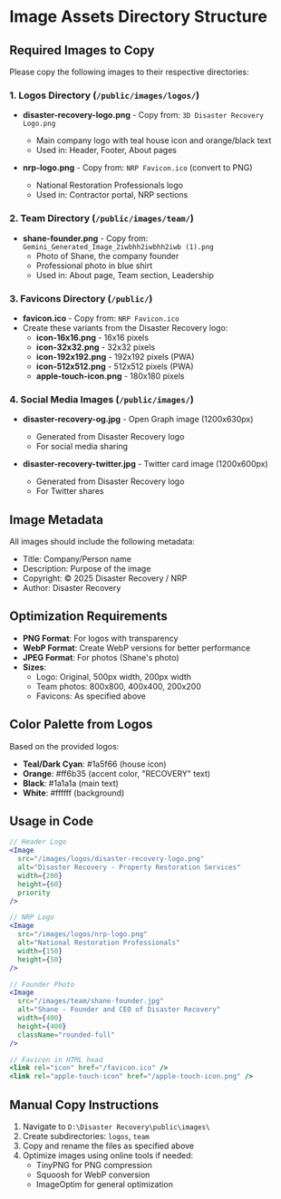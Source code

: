 # Image Assets Directory Structure

## Required Images to Copy

Please copy the following images to their respective directories:

### 1. Logos Directory (`/public/images/logos/`)
- **disaster-recovery-logo.png** - Copy from: `3D Disaster Recovery Logo.png`
  - Main company logo with teal house icon and orange/black text
  - Used in: Header, Footer, About pages
  
- **nrp-logo.png** - Copy from: `NRP Favicon.ico` (convert to PNG)
  - National Restoration Professionals logo
  - Used in: Contractor portal, NRP sections

### 2. Team Directory (`/public/images/team/`)
- **shane-founder.png** - Copy from: `Gemini_Generated_Image_2iwbhh2iwbhh2iwb (1).png`
  - Photo of Shane, the company founder
  - Professional photo in blue shirt
  - Used in: About page, Team section, Leadership

### 3. Favicons Directory (`/public/`)
- **favicon.ico** - Copy from: `NRP Favicon.ico`
- Create these variants from the Disaster Recovery logo:
  - **icon-16x16.png** - 16x16 pixels
  - **icon-32x32.png** - 32x32 pixels
  - **icon-192x192.png** - 192x192 pixels (PWA)
  - **icon-512x512.png** - 512x512 pixels (PWA)
  - **apple-touch-icon.png** - 180x180 pixels

### 4. Social Media Images (`/public/images/`)
- **disaster-recovery-og.jpg** - Open Graph image (1200x630px)
  - Generated from Disaster Recovery logo
  - For social media sharing
  
- **disaster-recovery-twitter.jpg** - Twitter card image (1200x600px)  
  - Generated from Disaster Recovery logo
  - For Twitter shares

## Image Metadata

All images should include the following metadata:
- Title: Company/Person name
- Description: Purpose of the image
- Copyright: © 2025 Disaster Recovery / NRP
- Author: Disaster Recovery

## Optimization Requirements

- **PNG Format**: For logos with transparency
- **WebP Format**: Create WebP versions for better performance
- **JPEG Format**: For photos (Shane's photo)
- **Sizes**: 
  - Logo: Original, 500px width, 200px width
  - Team photos: 800x800, 400x400, 200x200
  - Favicons: As specified above

## Color Palette from Logos
Based on the provided logos:
- **Teal/Dark Cyan**: #1a5f66 (house icon)
- **Orange**: #ff6b35 (accent color, "RECOVERY" text)
- **Black**: #1a1a1a (main text)
- **White**: #ffffff (background)

## Usage in Code

```jsx
// Header Logo
<Image 
  src="/images/logos/disaster-recovery-logo.png"
  alt="Disaster Recovery - Property Restoration Services"
  width={200}
  height={60}
  priority
/>

// NRP Logo
<Image 
  src="/images/logos/nrp-logo.png"
  alt="National Restoration Professionals"
  width={150}
  height={50}
/>

// Founder Photo
<Image 
  src="/images/team/shane-founder.jpg"
  alt="Shane - Founder and CEO of Disaster Recovery"
  width={400}
  height={400}
  className="rounded-full"
/>

// Favicon in HTML head
<link rel="icon" href="/favicon.ico" />
<link rel="apple-touch-icon" href="/apple-touch-icon.png" />
```

## Manual Copy Instructions

1. Navigate to `D:\Disaster Recovery\public\images\`
2. Create subdirectories: `logos`, `team`
3. Copy and rename the files as specified above
4. Optimize images using online tools if needed:
   - TinyPNG for PNG compression
   - Squoosh for WebP conversion
   - ImageOptim for general optimization